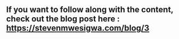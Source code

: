 ## If you want to follow along with the content, check out the blog post here : https://stevenmwesigwa.com/blog/3
